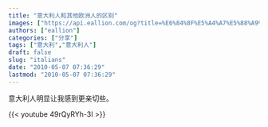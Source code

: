 ```yaml
---
title: "意大利人和其他欧洲人的区别"
images: ["https://api.eallion.com/og?title=%E6%84%8F%E5%A4%A7%E5%88%A9%E4%BA%BA%E5%92%8C%E5%85%B6%E4%BB%96%E6%AC%A7%E6%B4%B2%E4%BA%BA%E7%9A%84%E5%8C%BA%E5%88%AB"]
authors: ["eallion"]
categories: ["分享"]
tags: ["意大利","意大利人"]
draft: false
slug: "italians"
date: "2010-05-07 07:36:29"
lastmod: "2010-05-07 07:36:29"
---
```


意大利人明显让我感到更亲切些。

{{< youtube 49rQyRYh-3I >}}
